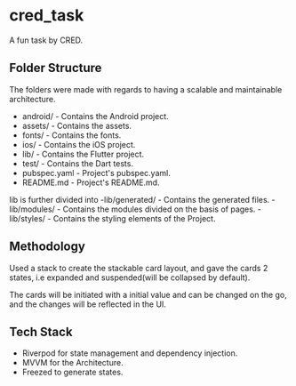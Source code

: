 # cred_task

A fun task by CRED.

## Folder Structure

The folders were made with regards to having a scalable and maintainable architecture.

- android/ - Contains the Android project.
- assets/ - Contains the assets.
- fonts/ - Contains the fonts.
- ios/ - Contains the iOS project.
- lib/ - Contains the Flutter project.
- test/ - Contains the Dart tests.
- pubspec.yaml - Project's pubspec.yaml.
- README.md - Project's README.md.

lib is further divided into
-lib/generated/ - Contains the generated files.
-lib/modules/ - Contains the modules divided on the basis of pages.
-lib/styles/ - Contains the styling elements of the Project.

## Methodology

Used a stack to create the stackable card layout, and gave the 
cards 2 states, i.e expanded and suspended(will be collapsed by default).

The cards will be initiated with a initial value and can be changed on the go,
and the changes will be reflected in the UI.

## Tech Stack

- Riverpod for state management and dependency injection.
- MVVM for the Architecture.
- Freezed to generate states.